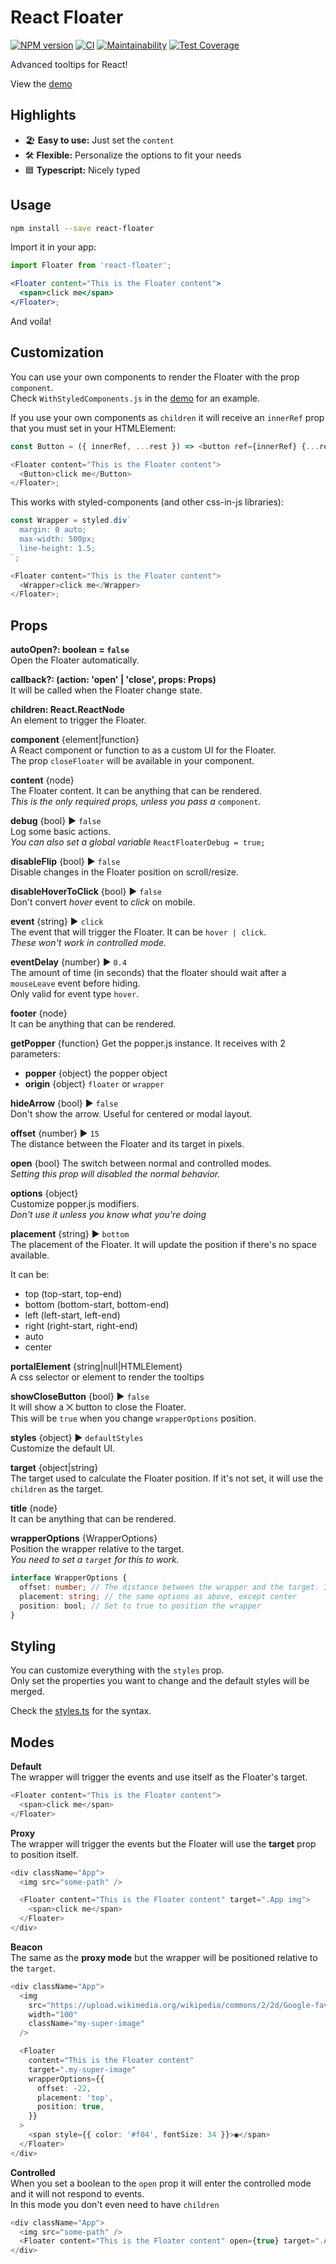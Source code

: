 # React Floater

[![NPM version](https://badge.fury.io/js/react-floater.svg)](https://www.npmjs.com/package/react-floater) [![CI](https://github.com/gilbarbara/react-floater/actions/workflows/main.yml/badge.svg)](https://github.com/gilbarbara/react-floater/actions/workflows/main.yml) [![Maintainability](https://api.codeclimate.com/v1/badges/a3457f536c0915c0935b/maintainability)](https://codeclimate.com/github/gilbarbara/react-floater/maintainability) [![Test Coverage](https://api.codeclimate.com/v1/badges/a3457f536c0915c0935b/test_coverage)](https://codeclimate.com/github/gilbarbara/react-floater/test_coverage)

Advanced tooltips for React!

View the [demo](https://codesandbox.io/s/github/gilbarbara/react-floater/tree/main/demo)

## Highlights

- 🏖 **Easy to use:** Just set the `content`
- 🛠 **Flexible:** Personalize the options to fit your needs
- 🟦 **Typescript:** Nicely typed

## Usage

```bash
npm install --save react-floater
```

Import it in your app:

```jsx
import Floater from 'react-floater';

<Floater content="This is the Floater content">
  <span>click me</span>
</Floater>;
```

And voíla!

## Customization

You can use your own components to render the Floater with the prop `component`.  
Check `WithStyledComponents.js` in the [demo](https://codesandbox.io/s/github/gilbarbara/react-floater/tree/main/demo) for an example.

If you use your own components as `children` it will receive an `innerRef` prop that you must set in your HTMLElement:

```typescript jsx
const Button = ({ innerRef, ...rest }) => <button ref={innerRef} {...rest} />;

<Floater content="This is the Floater content">
  <Button>click me</Button>
</Floater>;
```

This works with styled-components (and other css-in-js libraries):

```typescript jsx
const Wrapper = styled.div`
  margin: 0 auto;
  max-width: 500px;
  line-height: 1.5;
`;

<Floater content="This is the Floater content">
  <Wrapper>click me</Wrapper>
</Floater>;
```

## Props

**autoOpen?: boolean = `false`**  
Open the Floater automatically.

**callback?: (action: 'open' | 'close', props: Props)**  
It will be called when the Floater change state.

**children: React.ReactNode**  
An element to trigger the Floater.

**component** {element|function}  
A React component or function to as a custom UI for the Floater.  
The prop `closeFloater` will be available in your component.

**content** {node}  
The Floater content. It can be anything that can be rendered.  
_This is the only required props, unless you pass a_ `component`.

**debug** {bool} ▶︎ `false`  
Log some basic actions.  
_You can also set a global variable_ `ReactFloaterDebug = true;`

**disableFlip** {bool} ▶︎ `false`  
Disable changes in the Floater position on scroll/resize.

**disableHoverToClick** {bool} ▶︎ `false`  
Don't convert _hover_ event to _click_ on mobile.

**event** {string} ▶︎ `click`  
The event that will trigger the Floater. It can be `hover | click`.  
_These won't work in controlled mode._

**eventDelay** {number} ▶︎ `0.4`  
The amount of time (in seconds) that the floater should wait after a `mouseLeave` event before hiding.  
Only valid for event type `hover`.

**footer** {node}  
It can be anything that can be rendered.

**getPopper** {function} Get the popper.js instance. It receives with 2 parameters:

- **popper** {object} the popper object
- **origin** {object} `floater` or `wrapper`

**hideArrow** {bool} ▶︎ `false`  
Don't show the arrow. Useful for centered or modal layout.

**offset** {number} ▶︎ `15`  
The distance between the Floater and its target in pixels.

**open** {bool}
The switch between normal and controlled modes.  
_Setting this prop will disabled the normal behavior._

**options** {object}  
Customize popper.js modifiers.  
_Don't use it unless you know what you're doing_

**placement** {string} ▶︎ `bottom`  
The placement of the Floater. It will update the position if there's no space available.

It can be:

- top (top-start, top-end)
- bottom (bottom-start, bottom-end)
- left (left-start, left-end)
- right (right-start, right-end)
- auto
- center

**portalElement** {string|null|HTMLElement}  
A css selector or element to render the tooltips

**showCloseButton** {bool} ▶︎ `false`  
It will show a ⨉ button to close the Floater.  
This will be `true` when you change `wrapperOptions` position.

**styles** {object} ▶︎ `defaultStyles`  
Customize the default UI.

**target** {object|string}  
The target used to calculate the Floater position. If it's not set, it will use the `children` as the target.

**title** {node}  
It can be anything that can be rendered.

**wrapperOptions** {WrapperOptions}  
Position the wrapper relative to the target.  
_You need to set a `target` for this to work._

```typescript
interface WrapperOptions {
  offset: number; // The distance between the wrapper and the target. It can be negative.
  placement: string; // the same options as above, except center
  position: bool; // Set to true to position the wrapper
}
```

## Styling

You can customize everything with the `styles` prop.  
Only set the properties you want to change and the default styles will be merged.

Check the [styles.ts](src/modules/styles.ts) for the syntax.

## Modes

**Default**  
The wrapper will trigger the events and use itself as the Floater's target.

```typescript jsx
<Floater content="This is the Floater content">
  <span>click me</span>
</Floater>
```

**Proxy**  
The wrapper will trigger the events but the Floater will use the **target** prop to position itself.

```typescript jsx
<div className="App">
  <img src="some-path" />

  <Floater content="This is the Floater content" target=".App img">
    <span>click me</span>
  </Floater>
</div>
```

**Beacon**  
The same as the **proxy mode** but the wrapper will be positioned relative to the `target`.

```typescript jsx
<div className="App">
  <img
    src="https://upload.wikimedia.org/wikipedia/commons/2/2d/Google-favicon-2015.png"
    width="100"
    className="my-super-image"
  />

  <Floater
    content="This is the Floater content"
    target=".my-super-image"
    wrapperOptions={{
      offset: -22,
      placement: 'top',
      position: true,
    }}
  >
    <span style={{ color: '#f04', fontSize: 34 }}>◉</span>
  </Floater>
</div>
```

**Controlled**  
When you set a boolean to the `open` prop it will enter the controlled mode and it will not respond to events.  
In this mode you don't even need to have `children`

```typescript jsx
<div className="App">
  <img src="some-path" />
  <Floater content="This is the Floater content" open={true} target=".App img" />
</div>
```
